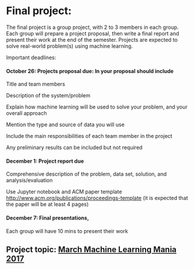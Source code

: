 # Final project:

The final project is a group project, with 2 to 3 members in each group. Each group will prepare a project proposal, then write a final report and present their work at the end of the semester. Projects are expected to solve real-world problem(s) using machine learning.  

Important deadlines:

#### October 26: Projects proposal due: In your proposal should include

Title and team members

Description of the system/problem

Explain how machine learning will be used to solve your problem, and your overall approach

Mention the type and source of data you will use

Include the main responsibilities of each team member in the project

Any preliminary results can be included but not required

#### December 1: Project report due

Comprehensive description of the problem, data set, solution, and analysis/evaluation

Use Jupyter notebook and ACM paper template http://www.acm.org/publications/proceedings-template (it is expected that the paper will be at least 4 pages)

#### December 7: Final presentations,

Each group will have 10 mins to present their work


## Project topic: [March Machine Learning Mania 2017](https://www.kaggle.com/c/march-machine-learning-mania-2017)
